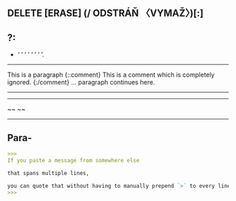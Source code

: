 DELETE [ERASE] (/ ODSTRÁŇ 〈VYMAŽ〉)[:]
--------------------------------------

## 	 ?: ##


>>>
	
>>>


<!--- 	‘…’	“…”	 -->
<!--- 	„…“	‚…‘	 -->


- ‘	’ ‘	’ ‘	’ ‘	’.


>>>
	
>>>

>>>
	
>>>

>>>
	
>>>

>>>
	
>>>

 ---- 

This is a paragraph
{::comment}
This is a comment which is
completely ignored.
{:/comment}
... paragraph continues here.

 *** 

[//]: # "Comment"

[//]: # (Comment)

  *** 

~~	~~

   *** 



## Para- ##

```markdown
>>>
If you paste a message from somewhere else

that spans multiple lines,

you can quote that without having to manually prepend `>` to every line!
>>>
```
